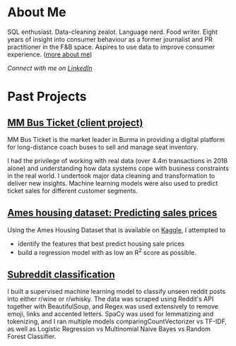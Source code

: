 # About Me

SQL enthusiast. Data-cleaning zealot. Language nerd. Food writer. Eight years of insight into consumer behaviour as a former journalist and PR practitioner in the F&B space. Aspires to use data to improve consumer experience. ([more about me](https://profiles.generalassemb.ly/profiles/chenyze))


*Connect with me on [LinkedIn](https://www.linkedin.com/in/chenyze/)*


# Past Projects

## [MM Bus Ticket (client project)](https://github.com/chenyze/capstone)
MM Bus Ticket is the market leader in Burma in providing a digital platform for long-distance coach buses to sell and manage seat inventory. 

I had the privilege of working with real data (over 4.4m transactions in 2018 alone) and understanding how data systems cope with business constraints in the real world. I undertook major data cleaning and transformation to deliver new insights. Machine learning models were also used to predict ticket sales for different customer segments.


## [Ames housing dataset: Predicting sales prices](https://github.com/chenyze/project-2)

Using the Ames Housing Dataset that is available on [Kaggle](https://www.kaggle.com/c/dsi-us-6-project-2-regression-challenge), I attempted to
* identify the features that best predict housing sale prices
* build a regression model with as low an R<sup>2</sup> score as possible.


## [Subreddit classification](https://github.com/chenyze/project-3)

I built a supervised machine learning model to classify unseen reddit posts into either r/wine or r/whisky. The data was scraped using Reddit's API together with BeautifulSoup, and Regex was used extensively to remove emoji, links and accented letters. SpaCy was used for lemmatizing and tokenizing, and I ran multiple models comparingCountVectorizer vs TF-IDF, as well as Logistic Regression vs Multinomial Naive Bayes vs Random Forest Classifier.


